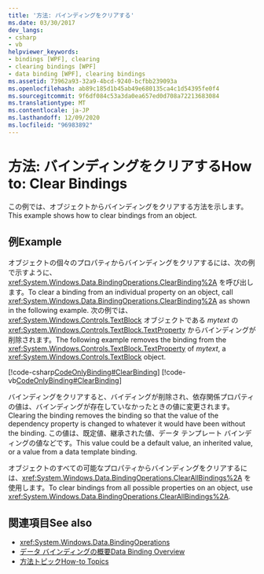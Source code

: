 ```yaml
---
title: '方法: バインディングをクリアする'
ms.date: 03/30/2017
dev_langs:
- csharp
- vb
helpviewer_keywords:
- bindings [WPF], clearing
- clearing bindings [WPF]
- data binding [WPF], clearing bindings
ms.assetid: 73962a93-32a9-4bcd-9240-bcfbb239093a
ms.openlocfilehash: ab89c185d1b45ab49e680135ca4c1d54395fe0f4
ms.sourcegitcommit: 9f6df084c53a3da0ea657ed0d708a72213683084
ms.translationtype: MT
ms.contentlocale: ja-JP
ms.lasthandoff: 12/09/2020
ms.locfileid: "96983892"
---
```

# <a name="how-to-clear-bindings"></a><span data-ttu-id="8f5af-102">方法: バインディングをクリアする</span><span class="sxs-lookup"><span data-stu-id="8f5af-102">How to: Clear Bindings</span></span>
<span data-ttu-id="8f5af-103">この例では、オブジェクトからバインディングをクリアする方法を示します。</span><span class="sxs-lookup"><span data-stu-id="8f5af-103">This example shows how to clear bindings from an object.</span></span>  
  
## <a name="example"></a><span data-ttu-id="8f5af-104">例</span><span class="sxs-lookup"><span data-stu-id="8f5af-104">Example</span></span>  
 <span data-ttu-id="8f5af-105">オブジェクトの個々のプロパティからバインディングをクリアするには、次の例で示すように、<xref:System.Windows.Data.BindingOperations.ClearBinding%2A> を呼び出します。</span><span class="sxs-lookup"><span data-stu-id="8f5af-105">To clear a binding from an individual property on an object, call <xref:System.Windows.Data.BindingOperations.ClearBinding%2A> as shown in the following example.</span></span> <span data-ttu-id="8f5af-106">次の例では、<xref:System.Windows.Controls.TextBlock> オブジェクトである *mytext* の <xref:System.Windows.Controls.TextBlock.TextProperty> からバインディングが削除されます。</span><span class="sxs-lookup"><span data-stu-id="8f5af-106">The following example removes the binding from the <xref:System.Windows.Controls.TextBlock.TextProperty> of *mytext*, a <xref:System.Windows.Controls.TextBlock> object.</span></span>  
  
 [!code-csharp[CodeOnlyBinding#ClearBinding](~/samples/snippets/csharp/VS_Snippets_Wpf/CodeOnlyBinding/CSharp/binding.cs#clearbinding)]
 [!code-vb[CodeOnlyBinding#ClearBinding](~/samples/snippets/visualbasic/VS_Snippets_Wpf/CodeOnlyBinding/VisualBasic/App.vb#clearbinding)]  
  
 <span data-ttu-id="8f5af-107">バインディングをクリアすると、バイディングが削除され、依存関係プロパティの値は、バインディングが存在していなかったときの値に変更されます。</span><span class="sxs-lookup"><span data-stu-id="8f5af-107">Clearing the binding removes the binding so that the value of the dependency property is changed to whatever it would have been without the binding.</span></span> <span data-ttu-id="8f5af-108">この値は、既定値、継承された値、データ テンプレート バインディングの値などです。</span><span class="sxs-lookup"><span data-stu-id="8f5af-108">This value could be a default value, an inherited value, or a value from a data template binding.</span></span>  
  
 <span data-ttu-id="8f5af-109">オブジェクトのすべての可能なプロパティからバインディングをクリアするには、<xref:System.Windows.Data.BindingOperations.ClearAllBindings%2A> を使用します。</span><span class="sxs-lookup"><span data-stu-id="8f5af-109">To clear bindings from all possible properties on an object, use <xref:System.Windows.Data.BindingOperations.ClearAllBindings%2A>.</span></span>  
  
## <a name="see-also"></a><span data-ttu-id="8f5af-110">関連項目</span><span class="sxs-lookup"><span data-stu-id="8f5af-110">See also</span></span>

- <xref:System.Windows.Data.BindingOperations>
- [<span data-ttu-id="8f5af-111">データ バインディングの概要</span><span class="sxs-lookup"><span data-stu-id="8f5af-111">Data Binding Overview</span></span>](/dotnet/desktop-wpf/data/data-binding-overview)
- [<span data-ttu-id="8f5af-112">方法トピック</span><span class="sxs-lookup"><span data-stu-id="8f5af-112">How-to Topics</span></span>](data-binding-how-to-topics.md)
